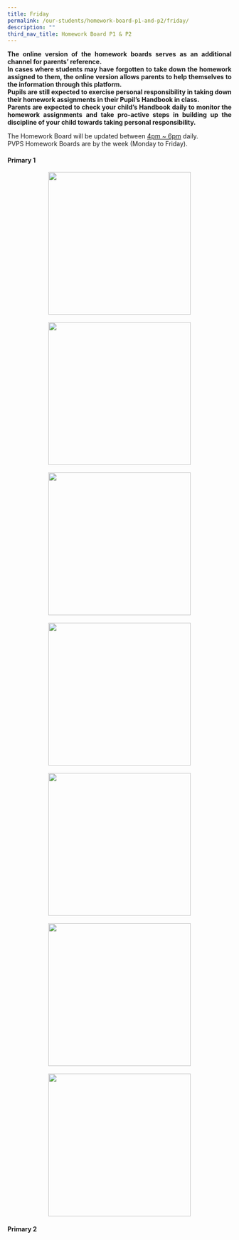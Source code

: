 ```yaml
---
title: Friday
permalink: /our-students/homework-board-p1-and-p2/friday/
description: ""
third_nav_title: Homework Board P1 & P2
---
```

<p align="justify"><b>The online version of the homework boards serves as an additional channel for parents’ reference.<br>
In cases where students may have forgotten to take down the homework assigned to them, the online version allows parents to help themselves to the information through this platform.<br>
Pupils are still expected to exercise personal responsibility in taking down their homework assignments in their Pupil’s Handbook in class.<br>
Parents are expected to check your child’s Handbook daily to monitor the homework assignments and take pro-active steps in building up the discipline of your child towards taking personal responsibility.</b></p>
The Homework Board will be updated between <u>4pm ~ 6pm</u> daily. <br>
PVPS Homework Boards are by the week (Monday to Friday).

#### Primary 1

<div class="separator" style="clear: both; text-align: center;">
  <a href="https://blogger.googleusercontent.com/img/b/R29vZ2xl/AVvXsEjZOlvoVV09boy1D8udgLL9uCEXfN4bpTam5_TaMFwc6Gz8uEfoztS9_pI3tKjkNiTfCfmBVu6ucPJUIVjaZMaogTOpHSM0wQgdfiYqCh7mikD5hIb4EV8HxFAL4UR6_S5o9UaBMbplb4QtxNdJV_eMNMAcMPNqUDP_fcohkv7aUUeX0vTUzT_xck1r/s1600/07%20-%201H.jpeg" style="margin-left: 1em; margin-right: 1em;"><img border="0" data-original-height="1600" data-original-width="1600" height="320" src="https://blogger.googleusercontent.com/img/b/R29vZ2xl/AVvXsEjZOlvoVV09boy1D8udgLL9uCEXfN4bpTam5_TaMFwc6Gz8uEfoztS9_pI3tKjkNiTfCfmBVu6ucPJUIVjaZMaogTOpHSM0wQgdfiYqCh7mikD5hIb4EV8HxFAL4UR6_S5o9UaBMbplb4QtxNdJV_eMNMAcMPNqUDP_fcohkv7aUUeX0vTUzT_xck1r/s320/07%20-%201H.jpeg" width="320"></a>
</div>
<br>
<div class="separator" style="clear: both; text-align: center;">
  <a href="https://blogger.googleusercontent.com/img/b/R29vZ2xl/AVvXsEj1aTiFsfJaPW-Gg9mjec-vvuU1HUa7NKOyxRcvK9HO0JBW9Lwr10yeyebO_vf7Pzm6Et2ipKgRrDZOhxk42rpfhnw6FIrzK3tnqu05Z-EC3C2dTIwGqFuwhzSOnngWfUGqe2wo3A4pE4F7LhvpwLYRvrhqzva6PykjEHlLwTjFuoo6dcSCEe4h1UJf/s1600/06%20-%201H.jpeg" style="margin-left: 1em; margin-right: 1em;"><img border="0" data-original-height="1600" data-original-width="1600" height="320" src="https://blogger.googleusercontent.com/img/b/R29vZ2xl/AVvXsEj1aTiFsfJaPW-Gg9mjec-vvuU1HUa7NKOyxRcvK9HO0JBW9Lwr10yeyebO_vf7Pzm6Et2ipKgRrDZOhxk42rpfhnw6FIrzK3tnqu05Z-EC3C2dTIwGqFuwhzSOnngWfUGqe2wo3A4pE4F7LhvpwLYRvrhqzva6PykjEHlLwTjFuoo6dcSCEe4h1UJf/s320/06%20-%201H.jpeg" width="320"></a>
</div>
<br>
<div class="separator" style="clear: both; text-align: center;">
  <a href="https://blogger.googleusercontent.com/img/b/R29vZ2xl/AVvXsEgKnZ4DageE2zQFZubeNQR1hJ3mIEYOuGHa1u7PhoDwz4RWeQHtwefgahuSJ2gZL7_GHNn-xDyfVpYr6h4fTh7EDIXduxRHAK3dYx_Vsc0tOUxKqYh8Jg9NFJI4OoAkvxHJURJEEJgJDeo8i4MXfau-_CeTHLqYaRJ2D0p5Y7gP3ZT8QhFoQjMaqac9/s1600/05%20-%201C.jpeg" style="margin-left: 1em; margin-right: 1em;"><img border="0" data-original-height="1600" data-original-width="1600" height="320" src="https://blogger.googleusercontent.com/img/b/R29vZ2xl/AVvXsEgKnZ4DageE2zQFZubeNQR1hJ3mIEYOuGHa1u7PhoDwz4RWeQHtwefgahuSJ2gZL7_GHNn-xDyfVpYr6h4fTh7EDIXduxRHAK3dYx_Vsc0tOUxKqYh8Jg9NFJI4OoAkvxHJURJEEJgJDeo8i4MXfau-_CeTHLqYaRJ2D0p5Y7gP3ZT8QhFoQjMaqac9/s320/05%20-%201C.jpeg" width="320"></a>
</div>
<br>
<div class="separator" style="clear: both; text-align: center;">
  <a href="https://blogger.googleusercontent.com/img/b/R29vZ2xl/AVvXsEhdEZC3znj3XInXLbTy3JLOcEgHVkYX_W-AswBMsI3-jKVnt5izTEU5_RNtrjWLSwewSONjMn6jc4rWoNXFWh2AbmdagY4hNHYNKJdrACgCJ1xV7CAU2bBDR7M6ZbLHyMQvM78cPcTDZ2h5uXYRStKPvwt1c99Ajw-Fv3zfNR7PkIFH8nfuNNO7G03b/s1600/04%20-%201I.jpeg" style="margin-left: 1em; margin-right: 1em;"><img border="0" data-original-height="1600" data-original-width="1600" height="320" src="https://blogger.googleusercontent.com/img/b/R29vZ2xl/AVvXsEhdEZC3znj3XInXLbTy3JLOcEgHVkYX_W-AswBMsI3-jKVnt5izTEU5_RNtrjWLSwewSONjMn6jc4rWoNXFWh2AbmdagY4hNHYNKJdrACgCJ1xV7CAU2bBDR7M6ZbLHyMQvM78cPcTDZ2h5uXYRStKPvwt1c99Ajw-Fv3zfNR7PkIFH8nfuNNO7G03b/s320/04%20-%201I.jpeg" width="320"></a>
</div>
<br>
<div class="separator" style="clear: both; text-align: center;">
  <a href="https://blogger.googleusercontent.com/img/b/R29vZ2xl/AVvXsEiNNH_1dtrpWy_qgMm3JHMzsOnbWDMCceDvO1DWA9rj8ucfUpvjvimgc6of8nJ1pCJJAS_6qDaMc1A2CPVSYYvznbEbELlM5Nu9MgFiRjCzNi3giCdShdMfPw89QR5d90aGP6p9w8J23Nulb-TZ8NqE8ZxqHAHLsyuVTxqDAvgyHKpt-TzExXMOUNVr/s1600/03%20-%201R3.jpeg" style="margin-left: 1em; margin-right: 1em;"><img border="0" data-original-height="1600" data-original-width="1600" height="320" src="https://blogger.googleusercontent.com/img/b/R29vZ2xl/AVvXsEiNNH_1dtrpWy_qgMm3JHMzsOnbWDMCceDvO1DWA9rj8ucfUpvjvimgc6of8nJ1pCJJAS_6qDaMc1A2CPVSYYvznbEbELlM5Nu9MgFiRjCzNi3giCdShdMfPw89QR5d90aGP6p9w8J23Nulb-TZ8NqE8ZxqHAHLsyuVTxqDAvgyHKpt-TzExXMOUNVr/s320/03%20-%201R3.jpeg" width="320"></a>
</div>
<br>
<div class="separator" style="clear: both; text-align: center;">
  <a href="https://blogger.googleusercontent.com/img/b/R29vZ2xl/AVvXsEi8id9lTiA5-VMgRKAts3MELoz9781BJ4wS_LdLHm60GPPdaG6gn3L3RDSDf5-4fQVgAr_ai5MIKoqKOYRA1xtkpUsGp08JG7I6iVlqHITFHYunxSdoVfJt7t6c3Mzq8O-xqO5vJpc-R6cQks_-z2YunPnEJGZlxzl54qsx5CHhIIep612us4NePH84/s1600/02-1R2.jpeg" style="margin-left: 1em; margin-right: 1em;"><img border="0" data-original-height="1600" data-original-width="1600" height="320" src="https://blogger.googleusercontent.com/img/b/R29vZ2xl/AVvXsEi8id9lTiA5-VMgRKAts3MELoz9781BJ4wS_LdLHm60GPPdaG6gn3L3RDSDf5-4fQVgAr_ai5MIKoqKOYRA1xtkpUsGp08JG7I6iVlqHITFHYunxSdoVfJt7t6c3Mzq8O-xqO5vJpc-R6cQks_-z2YunPnEJGZlxzl54qsx5CHhIIep612us4NePH84/s320/02-1R2.jpeg" width="320"></a>
</div>
<br>
<div class="separator" style="clear: both; text-align: center;">
  <a href="https://blogger.googleusercontent.com/img/b/R29vZ2xl/AVvXsEhTJkNhqpvP8J9jICbVng3aR47YLJ_S9nezd1UOeAiVGJmm17Yw4CtMbzX3SNsltgbmWUWiCY1hPlFBSSHl7PcDLL_QNVVceq8hQ_dt6TYBef5t8pu9skov4QsVoYLs1MJWRrAYdzMZgkQU9j7vt9RYrrV_CpSSSKvixPfKVGN9xGMZ0YO4OlO0mHyU/s1600/01-1R1.jpeg" style="margin-left: 1em; margin-right: 1em;"><img border="0" data-original-height="1600" data-original-width="1600" height="320" src="https://blogger.googleusercontent.com/img/b/R29vZ2xl/AVvXsEhTJkNhqpvP8J9jICbVng3aR47YLJ_S9nezd1UOeAiVGJmm17Yw4CtMbzX3SNsltgbmWUWiCY1hPlFBSSHl7PcDLL_QNVVceq8hQ_dt6TYBef5t8pu9skov4QsVoYLs1MJWRrAYdzMZgkQU9j7vt9RYrrV_CpSSSKvixPfKVGN9xGMZ0YO4OlO0mHyU/s320/01-1R1.jpeg" width="320"></a>
</div>

#### Primary 2



